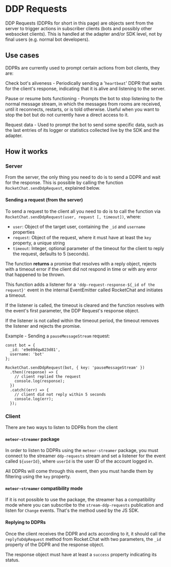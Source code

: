 # DDP Requests

DDP Requests (DDPRs for short in this page) are objects sent from the server to trigger actions in subscriber clients (bots and possibly other websocket clients). This is handled at the adapter and/or SDK level, not by final users (e.g. normal bot developers).

## Use cases

DDPRs are currently used to prompt certain actions from bot clients, they are:

Check bot's aliveness - Periodically sending a '`heartbeat`' DDPR that waits for the client's response, indicating that it is alive and listening to the server.

Pause or resume bots functioning - Prompts the bot to stop listening to the normal message stream, in which the messages from rooms are received, until it reconnects, restarts, or is told otherwise. Useful when you want to stop the bot but do not currently have a direct access to it.

Request data - Used to prompt the bot to send some specific data, such as the last entries of its logger or statistics collected live by the SDK and the adapter.

## How it works

### Server

From the server, the only thing you need to do is to send a DDPR and wait for the response. This is possible by calling the function `RocketChat.sendDdpRequest`, explained below.

#### Sending a request (from the server)

To send a request to the client all you need to do is to call the function via `RocketChat.sendDdpRequest(user, request [, timeout])`, where:

- `user`: Object of the target user, containing the `_id` and `username` properties
- `request`: Object of the request, where it must have at least the `key` property, a unique string
- `timeout`: Integer, optional parameter of the timeout for the client to reply the request, defaults to 5 (seconds).

The function **returns** a promise that resolves with a reply object, rejects with a timeout error if the client did not respond in time or with any error that happened to be thrown.

This function adds a listener for a `'ddp-request-response-${_id of the request}'` event in the internal EventEmitter called RocketChat and initiates a timeout.

If the listener is called, the timeout is cleared and the function resolves with the event's first parameter, the DDP Request's response object.

If the listener is not called within the timeout period, the timeout removes the listener and rejects the promise.

Example - Sending a `pauseMessageStream` request:

```
const bot = {
  _id: 'e9e89dqw823d81',
  username: 'bot'
};

RocketChat.sendDdpRequest(bot, { key: 'pauseMessageStream' })
  .then((response) => {
    // client replied the request
    console.log(response);
  })
  .catch((err) => {
    // client did not reply within 5 seconds
    console.log(err);
  });
```

### Client

There are two ways to listen to DDPRs from the client

#### `meteor-streamer` package

In order to listen to DDPRs using the `meteor-streamer` package, you must connect to the streamer `ddp-requests` stream and set a listener for the event called `${userId}`, where `userId` is the user ID of the account logged in.

All DDPRs will come through this event, then you must handle them by filtering using the `key` property.

#### `meteor-streamer` compatibility mode

If it is not possible to use the package, the streamer has a compatibility mode where you can subscribe to the `stream-ddp-requests` publication and listen for `Change` events. That's the method used by the JS SDK.

#### Replying to DDPRs

Once the client receives the DDPR and acts according to it, it should call the `replyToDdpRequest` method from Rocket.Chat with two parameters, the `_id` property of the DDPR and the response object.

The response object must have at least a `success` property indicating its status.
